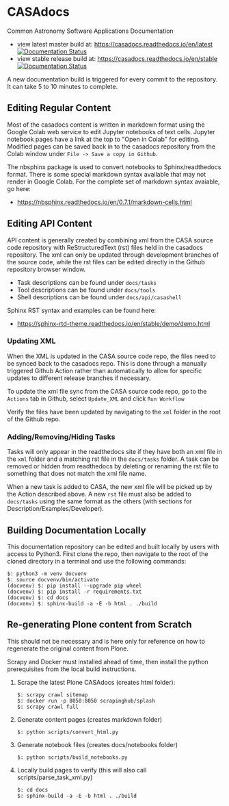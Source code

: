 # CASAdocs
Common Astronomy Software Applications Documentation

- view latest master build at: https://casadocs.readthedocs.io/en/latest  [![Documentation Status](https://readthedocs.org/projects/casadocs/badge/?version=latest)](https://casadocs.readthedocs.io/en/latest/?badge=latest)
- view stable release build at: https://casadocs.readthedocs.io/en/stable  [![Documentation Status](https://readthedocs.org/projects/casadocs/badge/?version=stable)](https://casadocs.readthedocs.io/en/stable/?badge=stable)

A new documentation build is triggered for every commit to the repository. 
It can take 5 to 10 minutes to complete.


## Editing Regular Content
Most of the casadocs content is written in markdown format using the Google
Colab web service to edit Jupyter notebooks of text cells.  Jupyter notebook
pages have a link at the top to "Open in Colab" for editing.  Modified pages
can be saved back in to the casadocs repository from the Colab window under ```File -> Save a copy in Github```.

The nbsphinx package is used to convert notebooks to Sphinx/readthedocs format.
There is some special markdown syntax available that may not render in Google 
Colab.  For the complete set of markdown syntax avaiable, go here:
- https://nbsphinx.readthedocs.io/en/0.7.1/markdown-cells.html

## Editing API Content
API content is generally created by combining xml from the CASA source code
repository with ReStructuredText (rst) files held in the casadocs repository.
The xml can only be updated through development branches of the source code,
while the rst files can be edited directly in the Github repository browser
window.

- Task descriptions can be found under ```docs/tasks```
- Tool descriptions can be found under ```docs/tools```
- Shell descriptions can be found under ```docs/api/casashell```

Sphinx RST syntax and examples can be found here:
- https://sphinx-rtd-theme.readthedocs.io/en/stable/demo/demo.html

### Updating XML
When the XML is updated in the CASA source code repo, the files need to be synced back 
to the casadocs repo. This is done through a manually triggered Github Action rather 
than automatically to allow for specific updates to different release branches if necessary.

To update the xml file sync from the CASA source code repo, go to the ```Actions``` tab in
Github, select ```Update_XML``` and click ```Run Workflow```

Verify the files have been updated by navigating to the ```xml``` folder in the root of the
Github repo.

### Adding/Removing/Hiding Tasks
Tasks will only appear in the readthedocs site if they have both an xml file in the ```xml```
folder and a matching rst file in the ```docs/tasks``` folder.  A task can be removed or hidden
from readthedocs by deleting or renaming the rst file to something that does not match the
xml file name.

When a new task is added to CASA, the new xml file will be picked up by the Action described 
above. A new ```rst``` file must also be added to ```docs/tasks``` using the same format as
the others (with sections for Description/Examples/Developer).

## Building Documentation Locally
This documentation repository can be edited and built locally by users with access to Python3. First clone the repo, then navigate to the root of the cloned directory in a terminal and use the following commands:

```
$: python3 -m venv docvenv
$: source docvenv/bin/activate
(docvenv) $: pip install --upgrade pip wheel
(docvenv) $: pip install -r requirements.txt
(docvenv) $: cd docs
(docvenv) $: sphinx-build -a -E -b html . ./build
```

## Re-generating Plone content from Scratch
This should not be necessary and is here only for reference on how
to regenerate the original content from Plone.  

Scrapy and Docker must installed ahead of time, then install the 
python prerequisites from the local build instructions.

1. Scrape the latest Plone CASAdocs (creates html folder):
   ```
   $: scrapy crawl sitemap
   $: docker run -p 8050:8050 scrapinghub/splash
   $: scrapy crawl full
   ```

2. Generate content pages (creates markdown folder)
   ```
   $: python scripts/convert_html.py
   ``` 

3. Generate notebook files (creates docs/notebooks folder)
   ```
   $: python scripts/build_notebooks.py
   ```

4. Locally build pages to verify (this will also call scripts/parse_task_xml.py)
   ```
   $: cd docs
   $: sphinx-build -a -E -b html . ./build
   ```




